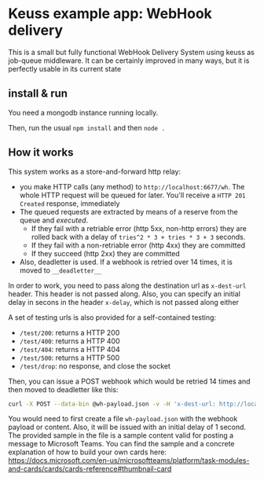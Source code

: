 # Keuss example app: WebHook delivery

This is a small but fully functional WebHook Delivery System using keuss as job-queue middleware. It can be certainly improved in many ways, but it is perfectly usable in its current state

## install & run
You need a mongodb instance running locally.

Then, run the usual `npm install` and then `node .`

## How it works
This system works as a store-and-forward http relay:
* you make HTTP calls (any method) to `http://localhost:6677/wh`. The whole HTTP request will be queued for later. You'll receive a `HTTP 201 Created` response, immediately
* The queued requests are extracted by means of a reserve from the queue and *executed*.
  * If they fail with a retriable error (http 5xx, non-http errors) they are rolled back with a delay of `tries^2 * 3 + tries * 3 + 3` seconds.
  * If they fail with a non-retriable error (http 4xx) they are committed
  * If they succeed (http 2xx) they are committed
* Also, deadletter is used. If a webhook is retried over 14 times, it is moved to `__deadletter__`

In order to work, you need to pass along the destination url as `x-dest-url` header. This header is not passed along. Also, you can specify an initial delay in secons in the header `x-delay`, which is not passed along either

A set of testing urls is also provided for a self-contained testing:
* `/test/200`: returns a HTTP 200
* `/test/400`: returns a HTTP 400
* `/test/404`: returns a HTTP 404
* `/test/500`: returns a HTTP 500
* `/test/drop`: no response, and close the socket

Then, you can issue a POST webhook which would be retried 14 times and then moved to deadletter like this:

```bash
curl -X POST --data-bin @wh-payload.json -v -H 'x-dest-url: http://localhost:6677/test/500' -H 'content-type: text/plain' -H 'x-delay: 1' http://localhost:6677/wh
```

You would need to first create a file `wh-payload.json` with the webhook payload or content. Also, it will be issued with an initial delay of 1 second.
The provided sample in the file is a sample content valid for posting a message to Microsoft Teams. You can find the sample and a concrete explanation of how to build your own cards here:
https://docs.microsoft.com/en-us/microsoftteams/platform/task-modules-and-cards/cards/cards-reference#thumbnail-card

